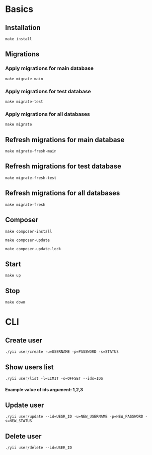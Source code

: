 # Basics

## Installation

```
make install
```

## Migrations

### Apply migrations for main database

```
make migrate-main
```

### Apply migrations for test database

```
make migrate-test
```

### Apply migrations for all databases

```
make migrate
```

## Refresh migrations for main database

```
make migrate-fresh-main
```

## Refresh migrations for test database

```
make migrate-fresh-test
```

## Refresh migrations for all databases

```
make migrate-fresh
```

## Composer

```
make composer-install
```

```
make composer-update
```

```
make composer-update-lock
```

## Start

```
make up
```

## Stop

```
make down
```

# CLI

## Create user

```
./yii user/create -u=USERNAME -p=PASSWORD -s=STATUS
```

## Show users list

```
./yii user/list -l=LIMIT -o=OFFSET --ids=IDS
```

#### Example value of ids argument: 1,2,3

## Update user

```
./yii user/update --id=UESR_ID -u=NEW_USERNAME -p=NEW_PASSWORD -s=NEW_STATUS
```

## Delete user

```
./yii user/delete --id=USER_ID
```
